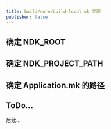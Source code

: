```yaml
---
title: build/core/build-local.mk 实现
publisher: false
---
```


## 确定 NDK_ROOT

## 确定 NDK_PROJECT_PATH

## 确定 Application.mk 的路径

## ToDo...

后续...
